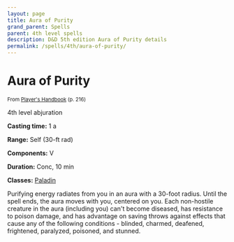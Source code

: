 ```yaml
---
layout: page
title: Aura of Purity
grand_parent: Spells
parent: 4th level spells 
description: D&D 5th edition Aura of Purity details
permalink: /spells/4th/aura-of-purity/
---
```


# Aura of Purity

<small>From <a target="_blank" href="https://dnd.wizards.com/products/tabletop-games/rpg-products/rpg_playershandbook">Player's Handbook</a> (p. 216)</small>

4th level abjuration

**Casting time:** 1 a

**Range:** Self (30-ft rad)

**Components:** V 

**Duration:** Conc, 10 min

**Classes:** [Paladin](/classes/paladin/)

Purifying energy radiates from you in an aura with a 30-foot radius. Until the spell ends, the aura moves with you, centered on you. Each non-hostile creature in the aura (including you) can't become diseased, has resistance to poison damage, and has advantage on saving throws against effects that cause any of the following conditions - blinded, charmed, deafened, frightened, paralyzed, poisoned, and stunned.